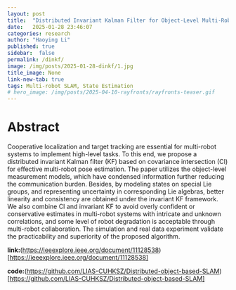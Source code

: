 ```yaml
---
layout: post
title:  "Distributed Invariant Kalman Filter for Object-Level Multi-Robot Pose SLAM"
date:   2025-01-28 23:46:07
categories: research
author: "Haoying Li"
published: true
sidebar:  false
permalink: /dinkf/
image: /img/posts/2025-01-28-dinkf/1.jpg
title_image: None
link-new-tab: true
tags: Multi-robot SLAM, State Estimation
# hero_image: /img/posts/2025-04-10-rayfronts/rayfronts-teaser.gif
---
```


# Abstract

Cooperative localization and target tracking are essential for multi-robot systems to implement high-level tasks. To this end, we propose a distributed invariant Kalman filter (KF) based on covariance intersection (CI) for effective multi-robot pose estimation. The paper utilizes the object-level measurement models, which have condensed information further reducing the communication burden. Besides, by modeling states on special Lie groups, and representing uncertainty in corresponding Lie algebras, better linearity and consistency are obtained under the invariant KF framework. We also combine CI and invariant KF to avoid overly confident or conservative estimates in multi-robot systems with intricate and unknown correlations, and some level of robot degradation is acceptable through multi-robot collaboration. The simulation and real data experiment validate the practicability and superiority of the proposed algorithm.

**link:**(https://ieeexplore.ieee.org/document/11128538)[https://ieeexplore.ieee.org/document/11128538]

**code:**(https://github.com/LIAS-CUHKSZ/Distributed-object-based-SLAM)[https://github.com/LIAS-CUHKSZ/Distributed-object-based-SLAM]
